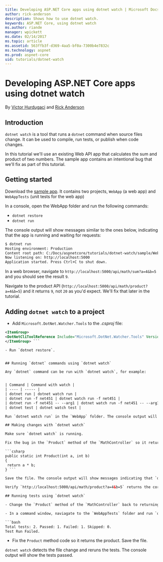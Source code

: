 ```yaml
---
title: Developing ASP.NET Core apps using dotnet watch | Microsoft Docs
author: rick-anderson
description: Shows how to use dotnet watch.
keywords: ASP.NET Core, using dotnet watch
ms.author: riande
manager: wpickett
ms.date: 02/14/2017
ms.topic: article
ms.assetid: 563ffb3f-d369-4aa5-bf0a-7300b4e7832c
ms.technology: aspnet
ms.prod: aspnet-core
uid: tutorials/dotnet-watch
---
```

# Developing ASP.NET Core apps using dotnet watch

<a name=dotnet-watch></a>

By [Victor Hurdugaci](https://twitter.com/victorhurdugaci) and [Rick Anderson](https://twitter.com/RickAndMSFT)

## Introduction

`dotnet watch` is a tool that runs a `dotnet` command when source files change. It can be used to compile, run tests, or publish when code changes.

In this tutorial we'll use an existing Web API app that calculates the sum and product of two numbers. The sample app contains an intentional bug that we'll fix as part of this tutorial.

## Getting started

Download the [sample app](https://github.com/aspnet/Docs/tree/master/aspnetcore/tutorials/dotnet-watch/sample). It contains two projects, `WebApp` (a web app) and `WebAppTests` (unit tests for the web app)

In a console, open the WebApp folder and run the following commands:

- `dotnet restore`
- `dotnet run`

The console output will show messages similar to the ones below, indicating that the app is running and waiting for requests:

```bash
$ dotnet run
Hosting environment: Production
Content root path: C:/Docs/aspnetcore/tutorials/dotnet-watch/sample/WebApp
Now listening on: http://localhost:5000
Application started. Press Ctrl+C to shut down.
```

In a web browser, navigate to `http://localhost:5000/api/math/sum?a=4&b=5` and you should see the result `9`.

Navigate to the product API (`http://localhost:5000/api/math/product?a=4&b=5`) and it returns `9`, not `20` as you'd expect. We'll fix that later in the tutorial.

## Adding `dotnet watch` to a project

- Add `Microsoft.DotNet.Watcher.Tools` to the *.csproj* file:
 ```xml
 <ItemGroup>
 <DotNetCliToolReference Include="Microsoft.DotNet.Watcher.Tools" Version="1.0.0-msbuild3-final" />
 </ItemGroup> ```

- Run `dotnet restore`.


## Running `dotnet` commands using `dotnet watch`

Any `dotnet` command can be run with `dotnet watch`, for example:


| Command | Command with watch |
| ---- | ----- |
| dotnet run | dotnet watch run |
| dotnet run -f net451 | dotnet watch run -f net451 |
| dotnet run -f net451 -- --arg1 | dotnet watch run -f net451 -- --arg1 |
| dotnet test | dotnet watch test |

Run `dotnet watch run` in the `WebApp` folder. The console output will indicate watch started.

## Making changes with `dotnet watch`

Make sure `dotnet watch` is running.

Fix the bug in the `Product` method of the `MathController` so it returns the product and not the sum.

```csharp
public static int Product(int a, int b)
{
  return a * b;
} ```

Save the file. The console output will show messages indicating that `dotnet watch` detected a file change and restarted the app.

Verify `http://localhost:5000/api/math/product?a=4&b=5` returns the correct result.

## Running tests using `dotnet watch`

- Change the `Product` method of the `MathController` back to returning the sum and save the file.

- In a command window, naviagate to the `WebAppTests` folder and run `dotnet watch test`. You see output indicating that a test failed adn that watcher is waiting for file changes:

 ```bash
 Total tests: 2. Passed: 1. Failed: 1. Skipped: 0.
 Test Run Failed.
  ```
- Fix the `Product` method code so it returns the product. Save the file.

`dotnet watch` detects the file change and reruns the tests. The console output will show the tests passed.
